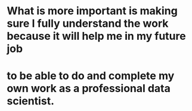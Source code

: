 # What is more important is making sure I fully understand the work because it will help me in my future job
# to be able to do and complete my own work as a professional data scientist.
